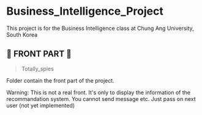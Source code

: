 # Business_Intelligence_Project
This project is for the Business Intelligence class at Chung Ang University, South Korea

## 🔸 FRONT PART 🔸
> Totally_spies

Folder contain the front part of the project.

Warning: This is not a real front. It's only to display the information of the recommandation system. You cannot send message etc. Just pass on next user (not yet implemented)
